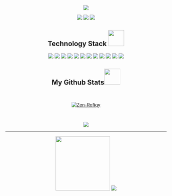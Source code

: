 <!-- <img src= https://64.media.tumblr.com/728cf21657c5e41c4806f3667e735dc3/7bdb6c2b53dbcbea-f8/s1280x1920/5dd09ca5e7581bd497a70418c40f5a62bf18caa8.gifv /> -->
<p align="center">
<!-- <img src= https://media1.tenor.com/m/9XqfLB9F06QAAAAd/aquarium.gif /> -->
 <img src= https://inspgr.id/app/uploads/2023/05/pixel-art-kirokaze-12.gif /> 
<!-- <img src= https://64.media.tumblr.com/a47e11f63f9edfdc56a5f7fbf8008e74/1a4b84a4e297dd61-09/s540x810/6fdeddeababf3068cb7a43cf12de43d9fcc136a0.gifv /> -->
<!-- <img src= https://64.media.tumblr.com/d0d6caef38f29f7648dab97fffe7441e/ff10144704cebbe7-76/s540x810/c08a751960dc820e31d6ea39e6dd8cfa87d57112.gifv /> -->
<!-- <img src= https://64.media.tumblr.com/bd227c61d2487281119b65d8a0c272df/843918345f7cee94-02/s540x810/eeb64bcd68977cf36d9be601b6ef32e25813767c.gifv /> -->
</p>

<p align="center">
 
 <img src="https://badges.pufler.dev/visits/Zen-Rofiqy/Zen-Rofiqy"/> 
 <img src="https://badges.pufler.dev/repos/Zen-Rofiqy"/>
 <img src="https://badges.pufler.dev/commits/monthly/Zen-Rofiqy" />

</p>

<h2 align="center">Technology Stack <img src="https://github.com/ritik307/ritik307/blob/main/images/laptop.gif" width="50"></h2>

<p align="center">
 <img src="	https://img.shields.io/badge/R-276DC3?style=for-the-badge&logo=r&logoColor=white"/>
 <img src="https://img.shields.io/badge/C-00599C?style=flat-square&logo=c&logoColor=white"/>
 <img src="https://img.shields.io/badge/-C++-00599C?style=flat-square&logo=c"/>
 <img src="https://img.shields.io/badge/Python-FFD43B?style=for-the-badge&logo=python&logoColor=blue"/>
 <img src="https://img.shields.io/badge/-HTML5-E34F26?style=flat-square&logo=html5&logoColor=white"/>
 <img src="https://img.shields.io/badge/-CSS3-1572B6?style=flat-square&logo=css3"/>
 <img src="https://img.shields.io/badge/MySQL-005C84?style=for-the-badge&logo=mysql&logoColor=white"/>
 <img src="https://img.shields.io/badge/Sqlite-003B57?style=for-the-badge&logo=sqlite&logoColor=white"/>
 <img src="https://img.shields.io/badge/GitHub-100000?style=for-the-badge&logo=github&logoColor=white"/>
 <img src="https://img.shields.io/badge/GIT-E44C30?style=for-the-badge&logo=git&logoColor=white"/>
 <img src="https://img.shields.io/badge/Jupyter-F37626.svg?&style=for-the-badge&logo=Jupyter&logoColor=white"/>
 <img src="https://img.shields.io/badge/VSCode-0078D4?style=for-the-badge&logo=visual%20studio%20code&logoColor=white"/>
</p>


<h2 align="center">
  My Github Stats<img src="https://media.giphy.com/media/VgCDAzcKvsR6OM0uWg/giphy.gif" width="50">
</h2>
 
<br>

<p align="center"> <a href="https://github.com/ryo-ma/github-profile-trophy"><img src="https://github-profile-trophy.vercel.app/?username=Zen-Rofiqy&theme=radical" alt="Zen-Rofiqy" /></a> </p>
<br>

<p align = "center">
 <img  src="https://github-readme-streak-stats.herokuapp.com/?user=Zen-Rofiqy&show_icons=true&locale=en&layout=compact&theme=radical&line_height=0" />
</p> 
<hr>

<p align = "center">
  <img height="170" src = "https://github-readme-stats.vercel.app/api?username=Zen-Rofiqy&show_icons=true&theme=radical&line_height=27">
  <img src = "https://github-readme-stats.vercel.app/api/top-langs/?username=Zen-Rofiqy&hide=html,css,java,shaderlab,kotlin,hlsl&theme=radical&show_icons=true&locale=en&layout=compact">
</p>

<!--
**Zen-Rofiqy/Zen-Rofiqy** is a ✨ _special_ ✨ repository because its `README.md` (this file) appears on your GitHub profile.

Here are some ideas to get you started:

- 🔭 I’m currently working on ...
- 🌱 I’m currently learning ...
- 👯 I’m looking to collaborate on ...
- 🤔 I’m looking for help with ...
- 💬 Ask me about ...
- 📫 How to reach me: ...
- 😄 Pronouns: ...
- ⚡ Fun fact: ...
-->

